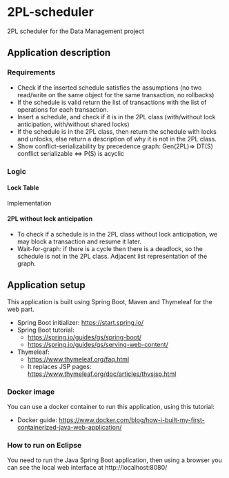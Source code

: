 # 2PL-scheduler

2PL scheduler for the Data Management project

## Application description

### Requirements

- Check if the inserted schedule satisfies the assumptions (no two read/write on the same object for the same transaction, no rollbacks)
- If the schedule is valid return the list of transactions with the list of operations for each transaction.
- Insert a schedule, and check if it is in the 2PL class (with/without lock anticipation, with/without shared locks)
- If the schedule is in the 2PL class, then return the schedule with locks and unlocks, else return a description of why it is not in the 2PL class.
- Show conflict-serializability by precedence graph: Gen(2PL)=> DT(S) conflict serializable <=> P(S) is acyclic

### Logic

#### Lock Table

Implementation

#### 2PL without lock anticipation

- To check if a schedule is in the 2PL class without lock anticipation, we may block a transaction and resume it later.
- Wait-for-graph: if there is a cycle then there is a deadlock, so the schedule is not in the 2PL class. Adjacent list representation of the graph.

## Application setup

This application is built using Spring Boot, Maven and Thymeleaf for the web part.

- Spring Boot initializer: https://start.spring.io/
- Spring Boot tutorial:
  - https://spring.io/guides/gs/spring-boot/
  - https://spring.io/guides/gs/serving-web-content/
- Thymeleaf:
  - https://www.thymeleaf.org/faq.html 
  - It replaces JSP pages: https://www.thymeleaf.org/doc/articles/thvsjsp.html

### Docker image

You can use a docker container to run this application, using this tutorial:

- Docker guide: https://www.docker.com/blog/how-i-built-my-first-containerized-java-web-application/

### How to run on Eclipse

You need to run the Java Spring Boot application, then using a browser you can see the local web interface at http://localhost:8080/
